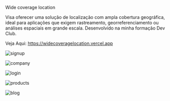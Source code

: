 Wide coverage location 

Visa oferecer uma solução de localização com ampla cobertura geográfica, ideal para aplicações que exigem rastreamento, georreferenciamento ou análises espaciais em grande escala. Desenvolvido na minha formação Dev Club.

Veja Aqui: https://widecoveragelocation.vercel.app

![signup](https://github.com/user-attachments/assets/d3dccf8b-b448-4190-aa46-b3a2d611ff6b)

![company](https://github.com/user-attachments/assets/8bac804a-661d-4784-b265-de2e21a069fa)

![login](https://github.com/user-attachments/assets/393c4342-03c1-47e6-852d-71ccebe767a5)

![products](https://github.com/user-attachments/assets/3debeecd-e387-4654-8f3f-e9e4fc7bf3a4)

![blog](https://github.com/user-attachments/assets/655d06cb-e253-4aee-b617-653d269ba113)











